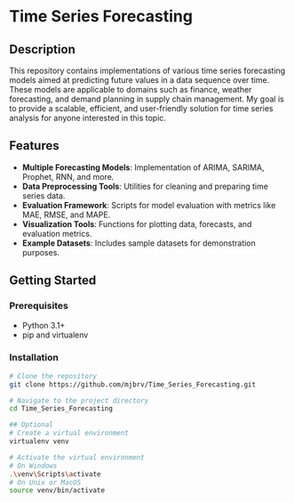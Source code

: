 # Time Series Forecasting

## Description

This repository contains implementations of various time series forecasting models aimed at predicting future values in a data sequence over time. These models are applicable to domains such as finance, weather forecasting, and demand planning in supply chain management. My goal is to provide a scalable, efficient, and user-friendly solution for time series analysis for anyone interested in this topic.

## Features

- **Multiple Forecasting Models**: Implementation of ARIMA, SARIMA, Prophet, RNN, and more.
- **Data Preprocessing Tools**: Utilities for cleaning and preparing time series data.
- **Evaluation Framework**: Scripts for model evaluation with metrics like MAE, RMSE, and MAPE.
- **Visualization Tools**: Functions for plotting data, forecasts, and evaluation metrics.
- **Example Datasets**: Includes sample datasets for demonstration purposes.

## Getting Started

### Prerequisites

- Python 3.1+
- pip and virtualenv

### Installation

```bash
# Clone the repository
git clone https://github.com/mjbrv/Time_Series_Forecasting.git

# Navigate to the project directory
cd Time_Series_Forecasting

## Optional
# Create a virtual environment
virtualenv venv

# Activate the virtual environment
# On Windows
.\venv\Scripts\activate
# On Unix or MacOS
source venv/bin/activate
```


